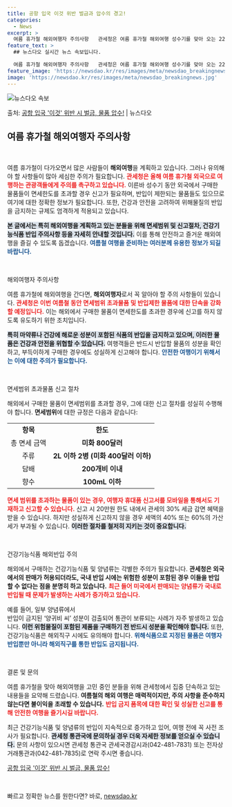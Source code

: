 ```yaml
---
title: 공항 입국 이것 위반 벌금과 압수의 경고!
categories:
  - News
excerpt: >
  여름 휴가철 해외여행자 주의사항   관세청은 여름 휴가철 해외여행 성수기를 맞아 오는 22일부터 8월 11일…
feature_text: >
  ## 뉴스다오 실시간 뉴스 속보입니다.

  여름 휴가철 해외여행자 주의사항   관세청은 여름 휴가철 해외여행 성수기를 맞아 오는 22일부터 8월 11일…
feature_image: 'https://newsdao.kr/res/images/meta/newsdao_breakingnews.jpg'
image: 'https://newsdao.kr/res/images/meta/newsdao_breakingnews.jpg'
---
```


![뉴스다오 속보](https://newsdao.kr/res/images/meta/newsdao_breakingnews.jpg)

<p>출처: <a href="https://newsdao.kr/4817" rel="dofollow">공항 입국 '이것' 위반 시 벌금, 물품 압수!</a> | 뉴스다오</p>

<h2 data-ke-size="size26">여름 휴가철 해외여행자 주의사항</h2>

<p data-ke-size="size16">&nbsp;</p>

여름 휴가철이 다가오면서 많은 사람들이 <b>해외여행</b>을 계획하고 있습니다. 그러나 유의해야 할 사항들이 많아 세심한 주의가 필요합니다. <b><span style="color: #ee2323;">관세청은 올해 여름 휴가철 외국으로 여행하는 관광객들에게 주의를 촉구하고 있습니다.</span></b> 이른바 성수기 동안 외국에서 구매한 물품들이 면세한도를 초과할 경우 신고가 필요하며, 반입이 제한되는 물품들도 있으므로 여기에 대한 정확한 정보가 필요합니다. 또한, 건강과 안전을 고려하여 위해물질의 반입을 금지하는 규제도 엄격하게 적용되고 있습니다. 

<b><span style="background-color: #21538527;">본 글에서는 특히 해외여행을 계획하고 있는 분들을 위해 면세범위 및 신고절차, 건강기능식품 반입 주의사항 등을 자세히 안내할 것입니다.</span></b> 이를 통해 안전하고 즐거운 해외여행을 즐길 수 있도록 돕겠습니다. <b><span style="color: #1a5490;">여름철 여행을 준비하는 여러분께 유용한 정보가 되길 바랍니다.</span></b>

<p data-ke-size="size16">&nbsp;</p>

해외여행자 주의사항

여름 휴가철에 해외여행을 간다면, <b>해외여행자</b>로서 꼭 알아야 할 주의 사항들이 있습니다. <b><span style="color: #ee2323;">관세청은 이번 여름철 동안 면세범위 초과물품 및 반입제한 물품에 대한 단속을 강화할 예정입니다.</span></b> 이는 해외에서 구매한 물품이 면세한도를 초과한 경우에 신고를 하지 않도록 유도하기 위한 조치입니다. 

<b><span style="background-color: #21538527;">특히 마약류나 건강에 해로운 성분이 포함된 식품의 반입을 금지하고 있으며, 이러한 물품은 건강과 안전을 위협할 수 있습니다.</span></b> 여행객들은 반드시 반입할 물품의 성분을 확인하고, 부득이하게 구매한 경우에도 성실하게 신고해야 합니다. <b><span style="color: #1a5490;">안전한 여행이기 위해서는 이에 대한 주의가 필요합니다.</span></b>

<p data-ke-size="size16">&nbsp;</p>

면세범위 초과물품 신고 절차

해외에서 구매한 물품이 면세범위를 초과할 경우, 그에 대한 신고 절차를 성실히 수행해야 합니다. <b>면세범위</b>에 대한 규정은 다음과 같습니다:

<table>
  <tr>
    <td style="text-align: center; height: 17px;"><b>항목</b></td>
    <td style="text-align: center; height: 17px;"><b>한도</b></td>
  </tr>
  <tr>
    <td style="text-align: center; height: 17px;">총 면세 금액</td>
    <td style="text-align: center; height: 17px;"><b>미화 800달러</b></td>
  </tr>
  <tr>
    <td style="text-align: center; height: 17px;">주류</td>
    <td style="text-align: center; height: 17px;"><b>2L 이하 2병 (미화 400달러 이하)</b></td>
  </tr>
  <tr>
    <td style="text-align: center; height: 17px;">담배</td>
    <td style="text-align: center; height: 17px;"><b>200개비 이내</b></td>
  </tr>
  <tr>
    <td style="text-align: center; height: 17px;">향수</td>
    <td style="text-align: center; height: 17px;"><b>100mL 이하</b></td>
  </tr>
</table>

<b><span style="color: #ee2323;">면세 범위를 초과하는 물품이 있는 경우, 여행자 휴대품 신고서를 모바일을 통해서도 기재하고 신고할 수 있습니다.</span></b> 신고 시 20만원 한도 내에서 관세의 30% 세금 감면 혜택을 받을 수 있습니다. 하지만 성실하게 신고하지 않을 경우 세액의 40% 또는 60%의 가산세가 부과될 수 있습니다. <b><span style="background-color: #21538527;">이러한 절차를 철저히 지키는 것이 중요합니다.</span></b>

<p data-ke-size="size16">&nbsp;</p>

건강기능식품 해외반입 주의

해외에서 구매하는 건강기능식품 및 양념류는 각별한 주의가 필요합니다. <b>관세청은 외국에서의 판매가 허용되더라도, 국내 반입 시에는 위험한 성분이 포함된 경우 이들을 반입할 수 없다는 점을 분명히 하고 있습니다.</b> <b><span style="color: #ee2323;">최근 들어 미국에서 판매되는 양념류가 국내로 반입될 때 문제가 발생하는 사례가 증가하고 있습니다.</span></b>

예를 들어, 일부 양념류에서<br>
반입이 금지된 ‘양귀비 씨’ 성분이 검출되어 통관이 보류되는 사례가 자주 발생하고 있습니다. <b><span style="background-color: #21538527;">이런 위험물질이 포함된 제품을 구매하기 전 반드시 성분을 확인해야 합니다.</span></b> 또한, 건강기능식품은 해외직구 시에도 유의해야 합니다. <b><span style="color: #1a5490;">위해식품으로 지정된 물품은 여행자 반입뿐만 아니라 해외직구를 통한 반입도 금지됩니다.</span></b>

<p data-ke-size="size16">&nbsp;</p>

결론 및 문의

여름 휴가철을 맞아 해외여행을 고민 중인 분들을 위해 관세청에서 집중 단속하고 있는 내용들을 요약해 드렸습니다. <b>여름철의 해외 여행은 매력적이지만, 주의 사항을 준수하지 않는다면 불이익을 초래할 수 있습니다.</b> <b><span style="color: #ee2323;">반입 금지 품목에 대한 확인 및 성실한 신고를 통해 안전한 여행을 즐기시길 바랍니다.</span></b>

최근 건강기능식품 및 양념류의 반입이 지속적으로 증가하고 있어, 여행 전에 꼭 사전 조사가 필요합니다. <b><span style="background-color: #21538527;">관세청 통관국에 문의하실 경우 더욱 자세한 정보를 얻으실 수 있습니다.</span></b> 문의 사항이 있으시면 관세청 통관국 관세국경감시과(042-481-7831) 또는 전자상거래통관과(042-481-7835)로 연락 주시면 좋습니다. 

<a href="https://newsdao.kr/4817">공항 입국 '이것' 위반 시 벌금, 물품 압수!</a> 

<p data-ke-size="size16">&nbsp;</p> 

빠르고 정확한 뉴스를 원한다면? 바로, <a href="https://newsdao.kr" rel="dofollow">newsdao.kr</a>



